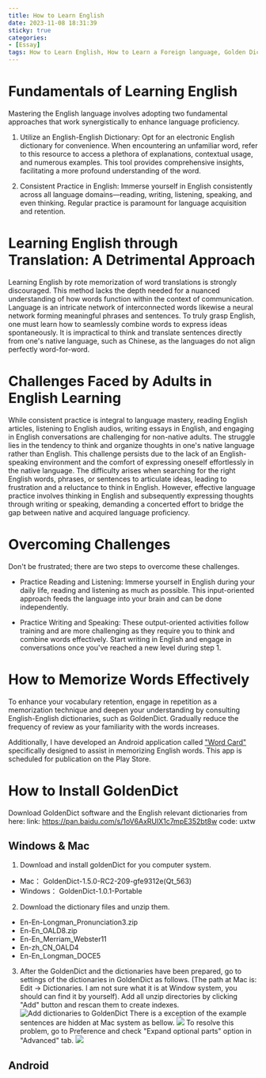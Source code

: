 ```yaml
---
title: How to Learn English
date: 2023-11-08 18:31:39
sticky: true
categories:
- [Essay]
tags: How to Learn English, How to Learn a Foreign language, Golden Dict, English
---
```


# Fundamentals of Learning English
Mastering the English language involves adopting two fundamental approaches that work synergistically to enhance language proficiency.

1. Utilize an English-English Dictionary: Opt for an electronic English dictionary for convenience. When encountering an unfamiliar word, refer to this resource to access a plethora of explanations, contextual usage, and numerous examples. This tool provides comprehensive insights, facilitating a more profound understanding of the word.

2. Consistent Practice in English: Immerse yourself in English consistently across all language domains—reading, writing, listening, speaking, and even thinking. Regular practice is paramount for language acquisition and retention.


# Learning English through Translation: A Detrimental Approach
Learning English by rote memorization of word translations is strongly discouraged. This method lacks the depth needed for a nuanced understanding of how words function within the context of communication. Language is an intricate network of interconnected words likewise a neural network forming meaningful phrases and sentences. To truly grasp English, one must learn how to seamlessly combine words to express ideas spontaneously. It is impractical to think and translate sentences directly from one's native language, such as Chinese, as the languages do not align perfectly word-for-word.

# Challenges Faced by Adults in English Learning
While consistent practice is integral to language mastery, reading English articles, listening to English audios, writing essays in English, and engaging in English conversations are challenging for non-native adults. The struggle lies in the tendency to think and organize thoughts in one's native language rather than English. This challenge persists due to the lack of an English-speaking environment and the comfort of expressing oneself effortlessly in the native language. The difficulty arises when searching for the right English words, phrases, or sentences to articulate ideas, leading to frustration and a reluctance to think in English. However, effective language practice involves thinking in English and subsequently expressing thoughts through writing or speaking, demanding a concerted effort to bridge the gap between native and acquired language proficiency.

# Overcoming Challenges
Don't be frustrated; there are two steps to overcome these challenges.

* Practice Reading and Listening: Immerse yourself in English during your daily life, reading and listening as much as possible. This input-oriented approach feeds the language into your brain and can be done independently.

* Practice Writing and Speaking: These output-oriented activities follow training and are more challenging as they require you to think and combine words effectively. Start writing in English and engage in conversations once you've reached a new level during step 1.

# How to Memorize Words Effectively
To enhance your vocabulary retention, engage in repetition as a memorization technique and deepen your understanding by consulting English-English dictionaries, such as GoldenDict. Gradually reduce the frequency of review as your familiarity with the words increases.

Additionally, I have developed an Android application called ["Word Card"](https://bewaters.me/limxtop/2023/05/07/word-card-user-manual/) specifically designed to assist in memorizing English words. This app is scheduled for publication on the Play Store.

# How to Install GoldenDict
Download GoldenDict software and the English relevant dictionaries from here: 
link: https://pan.baidu.com/s/1oV6AxRUlX1c7mpE352bt8w code: uxtw

## Windows & Mac
1. Download and install goldenDict for you computer system.
* Mac： GoldenDict-1.5.0-RC2-209-gfe9312e(Qt_563)
* Windows： GoldenDict-1.0.1-Portable
2. Download the dictionary files and unzip them.
* En-En-Longman_Pronunciation3.zip
* En-En_OALD8.zip
* En-En_Merriam_Webster11
* En-zh_CN_OALD4
* En-En_Longman_DOCE5
3. After the GoldenDict and the dictionaries have been prepared, go to settings of the dictionaries in GoldenDict as follows. (The path at Mac is: Edit -> Dictionaries. I am not sure what it is at Window system, you should can find it by yourself). Add all unzip directories by clicking "Add" button and rescan them to create indexes.
![Add dictionaries to GoldenDict](https://s3.bmp.ovh/imgs/2021/08/305a1480dcfc9dbd.png)
There is a exception of the example sentences are hidden at Mac system as bellow.
![](https://s3.bmp.ovh/imgs/2021/08/bad36e68350614d4.png)
To resolve this problem, go to Preference and check "Expand optional parts" option in "Advanced" tab.
![](https://s3.bmp.ovh/imgs/2021/08/f3565b6d9c3abefc.png)

## Android




